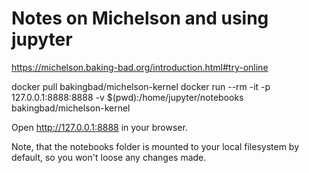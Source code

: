 # Notes on Michelson and using jupyter

https://michelson.baking-bad.org/introduction.html#try-online

docker pull bakingbad/michelson-kernel
docker run --rm -it -p 127.0.0.1:8888:8888 -v $(pwd):/home/jupyter/notebooks bakingbad/michelson-kernel

Open http://127.0.0.1:8888 in your browser.

Note, that the notebooks folder is mounted to your local filesystem by default, so you won't loose any changes made.


